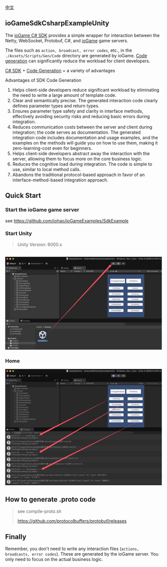 [中文](./README_CN.md)



## ioGameSdkCsharpExampleUnity

The [ioGame C# SDK](https://github.com/iohao/ioGame/issues/205) provides a simple wrapper for interaction between the Netty, WebSocket, Protobuf, C#, and [ioGame](https://github.com/iohao/ioGame/) game servers.



The files such as `action, broadcast, error codes`, etc., in the `./Assets/Scripts/Gen/Code` directory are generated by ioGame. [Code generation](https://github.com/iohao/ioGame/issues/328) can significantly reduce the workload for client developers.



[C# SDK](https://github.com/iohao/ioGame/issues/205) + [Code Generation](https://github.com/iohao/ioGame/issues/328) = a variety of advantages



Advantages of SDK Code Generation

1. Helps client-side developers reduce significant workload by eliminating the need to write a large amount of template code.
2. Clear and semantically precise. The generated interaction code clearly defines parameter types and return types.
3. Ensures parameter type safety and clarity in interface methods, effectively avoiding security risks and reducing basic errors during integration.
4. Reduces communication costs between the server and client during integration; the code serves as documentation. The generated integration code includes documentation and usage examples, and the examples on the methods will guide you on how to use them, making it zero-learning-cost even for beginners.
5. Helps client-side developers abstract away the interaction with the server, allowing them to focus more on the core business logic.
6. Reduces the cognitive load during integration. The code is simple to use, similar to local method calls.
7. Abandons the traditional protocol-based approach in favor of an interface-method-based integration approach.



## Quick Start

### Start the ioGame game server

see https://github.com/iohao/ioGameExamples/SdkExample



### Start Unity

> Unity Version: 6000.x

​	![](./doc/EnterSdkExample.png)



### Home

![](./doc/home.png)



## How to generate .proto code

> see compile-proto.sh
>
> https://github.com/protocolbuffers/protobuf/releases




## Finally

Remember, you don't need to write any interaction files (`actions, broadcasts, error codes`). These are generated by the ioGame server. You only need to focus on the actual business logic.

